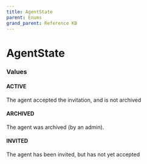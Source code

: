 ```yaml
---
title: AgentState
parent: Enums
grand_parent: Reference KB
---
```


# AgentState

<h3 id="values">Values</h3>

  <h4 id="active" class="name anchored">ACTIVE</h4>

  <div class="description-wrapper">
   <p>The agent accepted the invitation, and is not archived</p>
  </div>

  <h4 id="archived" class="name anchored">ARCHIVED</h4>

  <div class="description-wrapper">
   <p>The agent was archived (by an admin).</p>
  </div>

  <h4 id="invited" class="name anchored">INVITED</h4>

  <div class="description-wrapper">
   <p>The agent has been invited, but has not yet accepted</p>
  </div>

